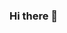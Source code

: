 ### Hi there 👋

<!--
**OkVish/OkVish** is a ✨ _special_ ✨ repository because its `README.md` (this file) appears on your GitHub profile.

https://www.instagram.com/p/B3c_atyBAJC/?hl=es-la

Here are some ideas to get you started:

- 🔭 I’m currently working on ...
- 🌱 I’m currently learning ...
- 👯 I’m looking to collaborate on ...
- 🤔 I’m looking for help with ...
- 💬 Ask me about ...
- 📫 How to reach me: ...
- 😄 Pronouns: ...
- ⚡ Fun fact: ...
-->
